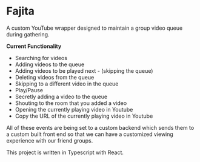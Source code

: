 # Fajita
A custom YouTube wrapper designed to maintain a group video queue during gathering.

**Current Functionality**
- Searching for videos
- Adding videos to the queue
- Adding videos to be played next - (skipping the queue)
- Deleting videos from the queue
- Skipping to a different video in the queue
- Play/Pause
- Secretly adding a video to the queue
- Shouting to the room that you added a video
- Opening the currently playing video in Youtube
- Copy the URL of the currently playing video in Youtube

All of these events are being set to a custom backend which sends them to a custom built front end so that we can have a customized viewing experience with our friend groups.

This project is written in Typescript with React.